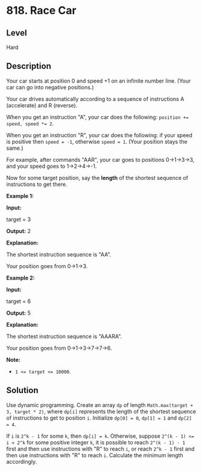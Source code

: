 # 818. Race Car
## Level
Hard

## Description
Your car starts at position 0 and speed +1 on an infinite number line.  (Your car can go into negative positions.)

Your car drives automatically according to a sequence of instructions A (accelerate) and R (reverse).

When you get an instruction "A", your car does the following: `position += speed, speed *= 2`.

When you get an instruction "R", your car does the following: if your speed is positive then `speed = -1`, otherwise `speed = 1`. (Your position stays the same.)

For example, after commands "AAR", your car goes to positions 0->1->3->3, and your speed goes to 1->2->4->-1.

Now for some target position, say the **length** of the shortest sequence of instructions to get there.

**Example 1:**

**Input:**

target = 3

**Output:** 2

**Explanation:**

The shortest instruction sequence is "AA".

Your position goes from 0->1->3.

**Example 2:**

**Input:**

target = 6

**Output:** 5

**Explanation:**

The shortest instruction sequence is "AAARA".

Your position goes from 0->1->3->7->7->6.

**Note:**

* `1 <= target <= 10000`.

## Solution
Use dynamic programming. Create an array `dp` of length `Math.max(target + 3, target * 2)`, where `dp[i]` represents the length of the shortest sequence of instructions to get to position `i`. Initialize `dp[0] = 0`, `dp[1] = 1` and `dp[2] = 4`.

If `i` is `2^k - 1` for some `k`, then `dp[i] = k`. Otherwise, suppose `2^(k - 1) <= i < 2^k` for some positive integer `k`, it is possible to reach `2^(k - 1) - 1` first and then use instructions with "R" to reach `i`, or reach `2^k - 1` first and then use instructions with "R" to reach `i`. Calculate the minimum length accordingly.
